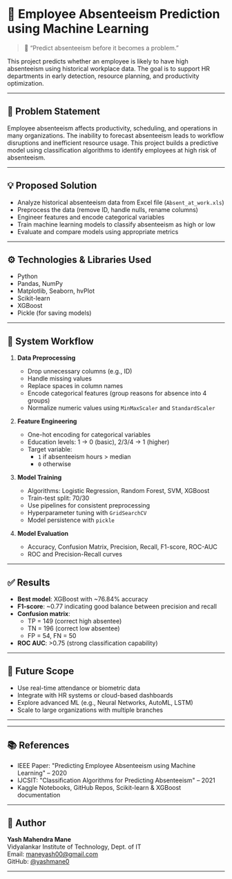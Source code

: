 # 🚧 Employee Absenteeism Prediction using Machine Learning

> 🎯 “Predict absenteeism before it becomes a problem.”

This project predicts whether an employee is likely to have high absenteeism using historical workplace data. The goal is to support HR departments in early detection, resource planning, and productivity optimization.

---

## 📌 Problem Statement

Employee absenteeism affects productivity, scheduling, and operations in many organizations. The inability to forecast absenteeism leads to workflow disruptions and inefficient resource usage. This project builds a predictive model using classification algorithms to identify employees at high risk of absenteeism.

---

## 💡 Proposed Solution

- Analyze historical absenteeism data from Excel file (`Absent_at_work.xls`)
- Preprocess the data (remove ID, handle nulls, rename columns)
- Engineer features and encode categorical variables
- Train machine learning models to classify absenteeism as high or low
- Evaluate and compare models using appropriate metrics

---

## ⚙️ Technologies & Libraries Used

- Python
- Pandas, NumPy
- Matplotlib, Seaborn, hvPlot
- Scikit-learn
- XGBoost
- Pickle (for saving models)

---

## 🧪 System Workflow

1. **Data Preprocessing**
   - Drop unnecessary columns (e.g., ID)
   - Handle missing values
   - Replace spaces in column names
   - Encode categorical features (group reasons for absence into 4 groups)
   - Normalize numeric values using `MinMaxScaler` and `StandardScaler`

2. **Feature Engineering**
   - One-hot encoding for categorical variables
   - Education levels: 1 → 0 (basic), 2/3/4 → 1 (higher)
   - Target variable: 
     - `1` if absenteeism hours > median
     - `0` otherwise

3. **Model Training**
   - Algorithms: Logistic Regression, Random Forest, SVM, XGBoost
   - Train-test split: 70/30
   - Use pipelines for consistent preprocessing
   - Hyperparameter tuning with `GridSearchCV`
   - Model persistence with `pickle`

4. **Model Evaluation**
   - Accuracy, Confusion Matrix, Precision, Recall, F1-score, ROC-AUC
   - ROC and Precision-Recall curves

---

## ✅ Results

- **Best model**: XGBoost with ~76.84% accuracy
- **F1-score**: ~0.77 indicating good balance between precision and recall
- **Confusion matrix**:
  - TP = 149 (correct high absentee)
  - TN = 196 (correct low absentee)
  - FP = 54, FN = 50
- **ROC AUC**: >0.75 (strong classification capability)

---

## 🔮 Future Scope

- Use real-time attendance or biometric data
- Integrate with HR systems or cloud-based dashboards
- Explore advanced ML (e.g., Neural Networks, AutoML, LSTM)
- Scale to large organizations with multiple branches

---


---

## 📚 References

- IEEE Paper: "Predicting Employee Absenteeism using Machine Learning" – 2020  
- IJCSIT: "Classification Algorithms for Predicting Absenteeism" – 2021  
- Kaggle Notebooks, GitHub Repos, Scikit-learn & XGBoost documentation

---

## 👤 Author

**Yash Mahendra Mane**  
Vidyalankar Institute of Technology, Dept. of IT  
Email: maneyash00@gmail.com  
GitHub: [@yashmane0](https://github.com/yashmane0)  

---




